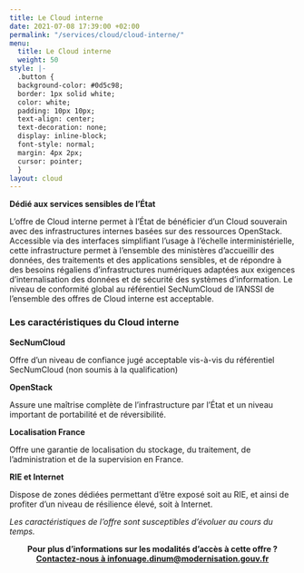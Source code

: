 ```yaml
---
title: Le Cloud interne
date: 2021-07-08 17:39:00 +02:00
permalink: "/services/cloud/cloud-interne/"
menu:
  title: Le Cloud interne
  weight: 50
style: |-
  .button {
  background-color: #0d5c98;
  border: 1px solid white;
  color: white;
  padding: 10px 10px;
  text-align: center;
  text-decoration: none;
  display: inline-block;
  font-style: normal;
  margin: 4px 2px;
  cursor: pointer;
  }
layout: cloud
---
```


**Dédié aux services sensibles de l’État**

L’offre de Cloud interne permet à l’État de bénéficier d’un Cloud souverain avec des infrastructures internes basées sur des ressources OpenStack.
Accessible via des interfaces simplifiant l’usage à l’échelle interministérielle, cette infrastructure permet à l’ensemble des ministères d’accueillir des données, des traitements et des applications sensibles, et de répondre à des besoins régaliens d’infrastructures numériques adaptées aux exigences d’internalisation des données et de sécurité des systèmes d’information.
Le niveau de conformité global au référentiel SecNumCloud de l’ANSSI de l’ensemble des offres de Cloud interne est acceptable.


### Les caractéristiques du Cloud interne

**SecNumCloud**

Offre d’un niveau de confiance jugé acceptable vis-à-vis du référentiel SecNumCloud (non soumis à la qualification)

**OpenStack**

Assure une maîtrise complète de l’infrastructure par l’État et un niveau important de portabilité et de réversibilité.

**Localisation France**

Offre une garantie de localisation du stockage, du traitement, de l’administration et de la supervision en France.

**RIE et Internet**

Dispose de zones dédiées permettant d’être exposé soit au RIE, et ainsi de profiter d’un niveau de résilience élevé, soit à Internet.

*Les caractéristiques de l’offre sont susceptibles d’évoluer au cours du temps.*

<div align="center" style="margin-bottom: 40px"><b>Pour plus d’informations sur les modalités d’accès à cette offre ?</b><a href="mailto:infonuage.dinum@modernisation.gouv.fr" class="button" alt="Accéder l’offre de Cloud externe - lien externe"><b>Contactez-nous à infonuage.dinum@modernisation.gouv.fr</b></a></div>